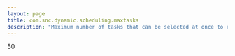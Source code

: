 ```yaml
---
layout: page
title: com.snc.dynamic.scheduling.maxtasks
description: "Maximum number of tasks that can be selected at once to run dynamic scheduling from the UI."
---
```

50